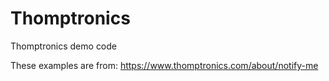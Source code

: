 # Thomptronics
Thomptronics demo code

These examples are from:
https://www.thomptronics.com/about/notify-me

